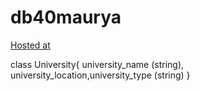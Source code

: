 # db40maurya
[Hosted at ](https://fwb40maurya.herokuapp.com/)

class University{
    university_name (string), university_location,university_type (string)
}